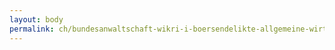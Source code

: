 ```yaml
---
layout: body
permalink: ch/bundesanwaltschaft-wikri-i-boersendelikte-allgemeine-wirtschaftskriminalitaet-buero-2/
---
```


